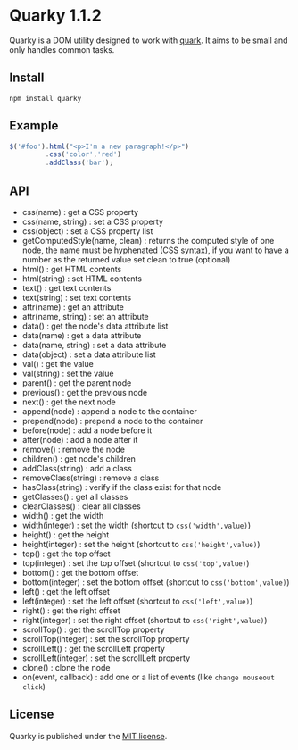 Quarky 1.1.2
============

Quarky is a DOM utility designed to work with [quark](https://github.com/pyrsmk/quark). It aims to be small and only handles common tasks.

Install
-------

```shell
npm install quarky
```

Example
-------

```javascript
$('#foo').html("<p>I'm a new paragraph!</p>")
		 .css('color','red')
		 .addClass('bar');
```

API
---

- css(name) : get a CSS property
- css(name, string) : set a CSS property
- css(object) : set a CSS property list
- getComputedStyle(name, clean) : returns the computed style of one node, the name must be hyphenated (CSS syntax), if you want to have a number as the returned value set clean to true (optional)
- html() : get HTML contents
- html(string) : set HTML contents
- text() : get text contents
- text(string) : set text contents
- attr(name) : get an attribute
- attr(name, string) : set an attribute
- data() : get the node's data attribute list
- data(name) : get a data attribute
- data(name, string) : set a data attribute
- data(object) : set a data attribute list
- val() : get the value
- val(string) : set the value
- parent() : get the parent node
- previous() : get the previous node
- next() : get the next node
- append(node) : append a node to the container
- prepend(node) : prepend a node to the container
- before(node) : add a node before it
- after(node) : add a node after it
- remove() : remove the node
- children() : get node's children
- addClass(string) : add a class
- removeClass(string) : remove a class
- hasClass(string) : verify if the class exist for that node
- getClasses() : get all classes
- clearClasses() : clear all classes
- width() : get the width
- width(integer) : set the width (shortcut to `css('width',value)`)
- height() : get the height
- height(integer) : set the height (shortcut to `css('height',value)`)
- top() : get the top offset
- top(integer) : set the top offset (shortcut to `css('top',value)`)
- bottom() : get the bottom offset
- bottom(integer) : set the bottom offset (shortcut to `css('bottom',value)`)
- left() : get the left offset
- left(integer) : set the left offset (shortcut to `css('left',value)`)
- right() : get the right offset
- right(integer) : set the right offset (shortcut to `css('right',value)`)
- scrollTop() : get the scrollTop property
- scrollTop(integer) : set the scrollTop property
- scrollLeft() : get the scrollLeft property
- scrollLeft(integer) : set the scrollLeft property
- clone() : clone the node
- on(event, callback) : add one or a list of events (like `change mouseout click`)

License
-------

Quarky is published under the [MIT license](http://dreamysource.mit-license.org).
